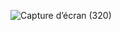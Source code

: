![Capture d’écran (320)](https://github.com/ThunderXelor96/CRUD_React/assets/114176196/e28a2384-2c8a-45cb-823b-4ed47881ab64)

